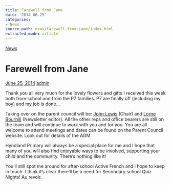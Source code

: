 ```yaml
---
title: Farewell from Jane
date: '2014-06-25'
categories:
- News
source_path: news/farewell-from-jane/index.html
extracted_mode: article
---
```

[News](category/news/)

# Farewell from Jane

[June 25, 2014](news/farewell-from-jane/) [admin](author/admin/)

Thank you all very much for the lovely flowers and gifts I received this week both from school and from the P7 families. P7 are finally off (including my boy) and my job is done…

Taking over on the parent council will be: [John Lewis](mailto:john.lewis-hpc@hotmail.co.uk) (Chair) and [Lorne Bourhill](mailto:lorne_bourhill@hotmail.com) (Newsletter editor). All the other reps and office bearers are still on the team and will continue to work with you and for you. You are all welcome to attend meetings and dates can be found on the Parent Council website. Look out for details of the AGM.

Hyndland Primary will always be a special place for me and I hope that many of you will also find enjoyable ways to be involved, supporting your child and the community. There’s nothing like it!

You’ll still spot me around for after-school Active French and I hope to keep in touch. I think it’s clear there’ll be a need for Secondary school Quiz Nights! Au revoir.

